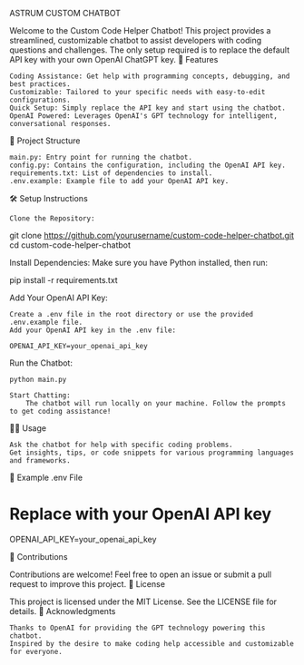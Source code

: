 ASTRUM CUSTOM CHATBOT

Welcome to the Custom Code Helper Chatbot! This project provides a streamlined, customizable chatbot to assist developers with coding questions and challenges. The only setup required is to replace the default API key with your own OpenAI ChatGPT key.
🚀 Features

    Coding Assistance: Get help with programming concepts, debugging, and best practices.
    Customizable: Tailored to your specific needs with easy-to-edit configurations.
    Quick Setup: Simply replace the API key and start using the chatbot.
    OpenAI Powered: Leverages OpenAI's GPT technology for intelligent, conversational responses.

📂 Project Structure

    main.py: Entry point for running the chatbot.
    config.py: Contains the configuration, including the OpenAI API key.
    requirements.txt: List of dependencies to install.
    .env.example: Example file to add your OpenAI API key.

🛠️ Setup Instructions

    Clone the Repository:

git clone https://github.com/yourusername/custom-code-helper-chatbot.git
cd custom-code-helper-chatbot

Install Dependencies: Make sure you have Python installed, then run:

pip install -r requirements.txt

Add Your OpenAI API Key:

    Create a .env file in the root directory or use the provided .env.example file.
    Add your OpenAI API key in the .env file:

    OPENAI_API_KEY=your_openai_api_key

Run the Chatbot:

    python main.py

    Start Chatting:
        The chatbot will run locally on your machine. Follow the prompts to get coding assistance!

🧑‍💻 Usage

    Ask the chatbot for help with specific coding problems.
    Get insights, tips, or code snippets for various programming languages and frameworks.

📄 Example .env File

# Replace with your OpenAI API key
OPENAI_API_KEY=your_openai_api_key

🤝 Contributions

Contributions are welcome! Feel free to open an issue or submit a pull request to improve this project.
📜 License

This project is licensed under the MIT License. See the LICENSE file for details.
🙌 Acknowledgments

    Thanks to OpenAI for providing the GPT technology powering this chatbot.
    Inspired by the desire to make coding help accessible and customizable for everyone.
